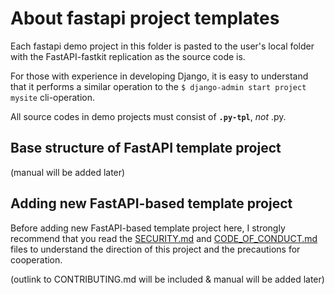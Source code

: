 # About fastapi project templates

Each fastapi demo project in this folder is pasted to the user's local folder with the FastAPI-fastkit replication as the source code is.

For those with experience in developing Django, it is easy to understand that it performs a similar operation to the `$ django-admin start project mysite` cli-operation.

All source codes in demo projects must consist of **`.py-tpl`**, _not_ .py.

## Base structure of FastAPI template project

(manual will be added later)

## Adding new FastAPI-based template project

Before adding new FastAPI-based template project here, I strongly recommend that you read the 
[SECURITY.md](../SECURITY.md) and [CODE_OF_CONDUCT.md](../CODE_OF_CONDUCT.md) files to understand 
the direction of this project and the precautions for cooperation.

(outlink to CONTRIBUTING.md will be included & manual will be added later)
